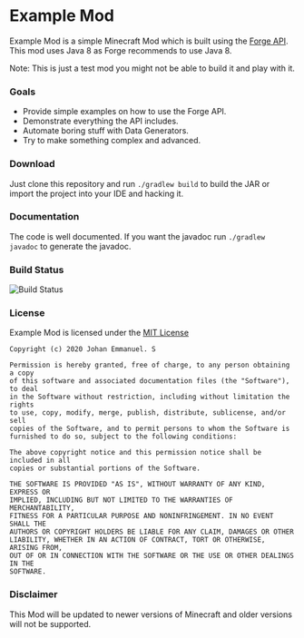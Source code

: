 # Example Mod

Example Mod is a simple Minecraft Mod which is built using the [Forge API](https://github.com/MinecraftForge/MinecraftForge). This mod uses 
Java 8 as Forge recommends to use Java 8.  

Note: This is just a test mod you might not be able to build it and play with it.

### Goals
  * Provide simple examples on how to use the Forge API.
  * Demonstrate everything the API includes.
  * Automate boring stuff with Data Generators.
  * Try to make something complex and advanced.

### Download

Just clone this repository and run `./gradlew build` to build the JAR or import the project 
into your IDE and hacking it.

### Documentation

The code is well documented. If you want the javadoc run `./gradlew javadoc` to generate 
the javadoc.

### Build Status
![Build Status](https://github.com/Johan2403/ExampleMod/workflows/Build/badge.svg)

### License

Example Mod is licensed under the [MIT License](LICENSE)

```
Copyright (c) 2020 Johan Emmanuel. S

Permission is hereby granted, free of charge, to any person obtaining a copy
of this software and associated documentation files (the "Software"), to deal
in the Software without restriction, including without limitation the rights
to use, copy, modify, merge, publish, distribute, sublicense, and/or sell
copies of the Software, and to permit persons to whom the Software is
furnished to do so, subject to the following conditions:

The above copyright notice and this permission notice shall be included in all
copies or substantial portions of the Software.

THE SOFTWARE IS PROVIDED "AS IS", WITHOUT WARRANTY OF ANY KIND, EXPRESS OR
IMPLIED, INCLUDING BUT NOT LIMITED TO THE WARRANTIES OF MERCHANTABILITY,
FITNESS FOR A PARTICULAR PURPOSE AND NONINFRINGEMENT. IN NO EVENT SHALL THE
AUTHORS OR COPYRIGHT HOLDERS BE LIABLE FOR ANY CLAIM, DAMAGES OR OTHER
LIABILITY, WHETHER IN AN ACTION OF CONTRACT, TORT OR OTHERWISE, ARISING FROM,
OUT OF OR IN CONNECTION WITH THE SOFTWARE OR THE USE OR OTHER DEALINGS IN THE
SOFTWARE.
```

### Disclaimer

This Mod will be updated to newer versions of Minecraft and older versions will not
be supported.